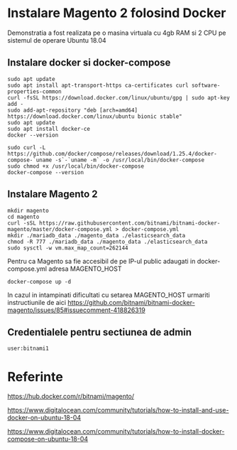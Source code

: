 # Instalare Magento 2 folosind Docker

Demonstratia a fost realizata pe o masina virtuala cu 4gb RAM si 2 CPU pe sistemul de operare Ubuntu 18.04

## Instalare docker si docker-compose

```
sudo apt update
sudo apt install apt-transport-https ca-certificates curl software-properties-common
curl -fsSL https://download.docker.com/linux/ubuntu/gpg | sudo apt-key add -
sudo add-apt-repository "deb [arch=amd64] https://download.docker.com/linux/ubuntu bionic stable"
sudo apt update
sudo apt install docker-ce
docker --version
```

```
sudo curl -L https://github.com/docker/compose/releases/download/1.25.4/docker-compose-`uname -s`-`uname -m` -o /usr/local/bin/docker-compose
sudo chmod +x /usr/local/bin/docker-compose
docker-compose --version
```

## Instalare Magento 2

```
mkdir magento
cd magento
curl -sSL https://raw.githubusercontent.com/bitnami/bitnami-docker-magento/master/docker-compose.yml > docker-compose.yml
mkdir ./mariadb_data ./magento_data ./elasticsearch_data
chmod -R 777 ./mariadb_data ./magento_data ./elasticsearch_data
sudo sysctl -w vm.max_map_count=262144
```

Pentru ca Magento sa fie accesibil de pe IP-ul public adaugati in docker-compose.yml adresa MAGENTO_HOST

```
docker-compose up -d
```

In cazul in intampinati dificultati cu setarea MAGENTO_HOST urmariti instructiunile de aici https://github.com/bitnami/bitnami-docker-magento/issues/85#issuecomment-418826319

## Credentialele pentru sectiunea de admin

```
user:bitnami1
```

# Referinte

https://hub.docker.com/r/bitnami/magento/

https://www.digitalocean.com/community/tutorials/how-to-install-and-use-docker-on-ubuntu-18-04

https://www.digitalocean.com/community/tutorials/how-to-install-docker-compose-on-ubuntu-18-04

